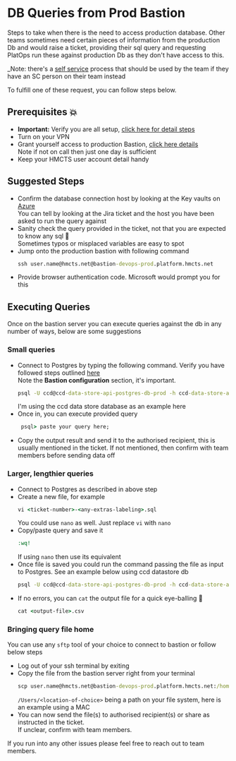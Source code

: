 # DB Queries from Prod Bastion

Steps to take when there is the need to access production database.
Other teams sometimes need certain pieces of information from the production Db and would raise
a ticket, providing their sql query and requesting PlatOps run these against
production Db as they don't have access to this.

_Note: there's a [self service](https://tools.hmcts.net/confluence/display/DTSPO/%5BSelf-Service%5D+Database) process that should be used by the team if they have an SC person on their team instead

To fulfill one of these request, you can follow steps below.

## Prerequisites 💥
* **Important:** Verify you are all setup, [click here for detail steps](https://github.com/hmcts/cnp-module-postgres#production)
* Turn on your VPN
* Grant yourself access to production Bastion, [click here details](https://tools.hmcts.net/confluence/pages/viewpage.action?pageId=1411089455#Bastion-RequestaccesstothebastionhostviaJIT) <br>
  Note if not on call then just one day is sufficient
* Keep your HMCTS user account detail handy

## Suggested Steps

* Confirm the database connection host by looking at the Key vaults on [Azure](https://portal.azure.com/#home) <br> 
  You can tell by looking at the Jira ticket and the host you have been asked to run the query against
* Sanity check the query provided in the ticket, not that you are expected to know any sql 🤥 <br>
Sometimes typos or misplaced variables are easy to spot
* Jump onto the production bastion with following command 
  ```cmd
  ssh user.name@hmcts.net@bastion-devops-prod.platform.hmcts.net
  ```
* Provide browser authentication code. Microsoft would prompt you for this  

## Executing Queries
Once on the bastion server you can execute queries against the db in any number of ways, below are some suggestions

### Small queries

* Connect to  Postgres by typing the following command. Verify you have followed steps outlined [here](https://github.com/hmcts/cnp-module-postgres#production) <br> 
  Note the **Bastion configuration** section, it's important.
  ```cmd 
  psql -U ccd@ccd-data-store-api-postgres-db-prod -h ccd-data-store-api-postgres-db-prod.postgres.database.azure.com
  ```
  I'm using the ccd data store database as an example here
* Once in, you can execute provided query
  ```cmd
   psql> paste your query here;
  ```
* Copy the output result and send it to the authorised recipient, this is usually mentioned in the ticket. If not mentioned, then confirm with team members before sending data off  

### Larger, lengthier queries

* Connect to Postgres as described in above step
* Create a new file, for example
  ```cmd
  vi <ticket-number>-<any-extras-labeling>.sql
  ```
  You could use `nano` as well. Just replace `vi` with `nano`
* Copy/paste query and save it
  ```cmd 
  :wq!
  ```
  If using `nano` then use its equivalent
* Once file is saved you could run the command passing the file as input to Postgres. See an example below using ccd datastore db
  ```cmd 
  psql -U ccd@ccd-data-store-api-postgres-db-prod -h ccd-data-store-api-postgres-db-prod.postgres.database.azure.com -d ccd_data_store -o DTSPO-2766-result.csv < DTSPO-2766-get-case-data.sql
  ```
* If no errors, you can `cat` the output file for a quick eye-balling 👀
  ```cmd 
  cat <output-file>.csv
  ```

### Bringing query file home
You can use any `sftp` tool of your choice to connect to bastion or follow below steps

* Log out of your ssh terminal by exiting
* Copy the file from the bastion server right from your terminal
  ```cmd 
  scp user.name@hmcts.net@bastion-devops-prod.platform.hmcts.net:/home/user.name/DTSPO-2766-result.csv /Users/<location-of-choice>
  ```
  `/Users/<location-of-choice>` being a path on your file system, here is an example using a MAC
* You can now send the file(s) to authorised recipient(s) or share as instructed in the ticket.<br> 
  If unclear, confirm with team members.
  
If you run into any other issues please feel free to reach out to team members.
